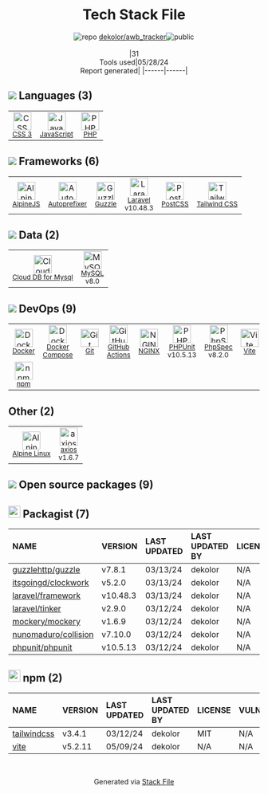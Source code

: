 <!--
&lt;--- Readme.md Snippet without images Start ---&gt;
## Tech Stack
dekolor/awb_tracker is built on the following main stack:

- [JavaScript](https://developer.mozilla.org/en-US/docs/Web/JavaScript) – Languages
- [PHP](http://www.php.net/) – Languages
- [AlpineJS](https://alpinejs.dev/) – Javascript UI Libraries
- [Autoprefixer](https://github.com/postcss/autoprefixer) – CSS Pre-processors / Extensions
- [Guzzle](http://guzzlephp.org/) – Microframeworks (Backend)
- [Laravel](http://laravel.com/) – Frameworks (Full Stack)
- [PostCSS](https://github.com/postcss/postcss) – CSS Pre-processors / Extensions
- [Tailwind CSS](https://tailwindcss.com) – Front-End Frameworks
- [Cloud DB for Mysql](https://www.ncloud.com/product/database/cloudDbMysql) – SQL Database as a Service
- [MySQL](http://www.mysql.com) – Databases
- [Docker](https://www.docker.com/) – Virtual Machine Platforms & Containers
- [Docker Compose](https://github.com/docker/compose) – Container Tools
- [GitHub Actions](https://github.com/features/actions) – Continuous Integration
- [NGINX](http://nginx.org) – Web Servers
- [PHPUnit](https://phpunit.de/) – Testing Frameworks
- [PhpSpec](http://www.phpspec.net/en/latest/) – Testing Frameworks
- [Vite](https://vitejs.dev/) – JS Build Tools / JS Task Runners
- [Alpine Linux](https://www.alpinelinux.org/) – Operating Systems
- [axios](https://github.com/mzabriskie/axios) – Javascript Utilities & Libraries

Full tech stack [here](/techstack.md)

&lt;--- Readme.md Snippet without images End ---&gt;

&lt;--- Readme.md Snippet with images Start ---&gt;
## Tech Stack
dekolor/awb_tracker is built on the following main stack:

- <img width='25' height='25' src='https://img.stackshare.io/service/1209/javascript.jpeg' alt='JavaScript'/> [JavaScript](https://developer.mozilla.org/en-US/docs/Web/JavaScript) – Languages
- <img width='25' height='25' src='https://img.stackshare.io/service/991/hwUcGZ41_400x400.jpg' alt='PHP'/> [PHP](http://www.php.net/) – Languages
- <img width='25' height='25' src='https://img.stackshare.io/service/101749/default_1affeb0b941376ae07126433311c338b5cd86701.jpg' alt='AlpineJS'/> [AlpineJS](https://alpinejs.dev/) – Javascript UI Libraries
- <img width='25' height='25' src='https://img.stackshare.io/service/2202/72d087642cfce6fef6f2dabec5bf49e8_400x400.png' alt='Autoprefixer'/> [Autoprefixer](https://github.com/postcss/autoprefixer) – CSS Pre-processors / Extensions
- <img width='25' height='25' src='https://img.stackshare.io/service/2350/638632.png' alt='Guzzle'/> [Guzzle](http://guzzlephp.org/) – Microframeworks (Backend)
- <img width='25' height='25' src='https://img.stackshare.io/service/992/AcA2LnWL_400x400.jpg' alt='Laravel'/> [Laravel](http://laravel.com/) – Frameworks (Full Stack)
- <img width='25' height='25' src='https://img.stackshare.io/service/3339/rlFcjEdI.png' alt='PostCSS'/> [PostCSS](https://github.com/postcss/postcss) – CSS Pre-processors / Extensions
- <img width='25' height='25' src='https://img.stackshare.io/service/8158/default_660b7c41c3ba489cb581eec89c04655404258c19.png' alt='Tailwind CSS'/> [Tailwind CSS](https://tailwindcss.com) – Front-End Frameworks
- <img width='25' height='25' src='https://img.stackshare.io/service/21275/default_078eb0ae2b56280a937ed073a3ba4332291f9ba8.png' alt='Cloud DB for Mysql'/> [Cloud DB for Mysql](https://www.ncloud.com/product/database/cloudDbMysql) – SQL Database as a Service
- <img width='25' height='25' src='https://img.stackshare.io/service/1025/logo-mysql-170x170.png' alt='MySQL'/> [MySQL](http://www.mysql.com) – Databases
- <img width='25' height='25' src='https://img.stackshare.io/service/586/n4u37v9t_400x400.png' alt='Docker'/> [Docker](https://www.docker.com/) – Virtual Machine Platforms & Containers
- <img width='25' height='25' src='https://img.stackshare.io/service/3136/docker-compose.png' alt='Docker Compose'/> [Docker Compose](https://github.com/docker/compose) – Container Tools
- <img width='25' height='25' src='https://img.stackshare.io/service/11563/actions.png' alt='GitHub Actions'/> [GitHub Actions](https://github.com/features/actions) – Continuous Integration
- <img width='25' height='25' src='https://img.stackshare.io/service/1052/YMxUfyWf.png' alt='NGINX'/> [NGINX](http://nginx.org) – Web Servers
- <img width='25' height='25' src='https://img.stackshare.io/service/1616/1_WsEnddd5Y4EgEHsT054kUQ.jpeg' alt='PHPUnit'/> [PHPUnit](https://phpunit.de/) – Testing Frameworks
- <img width='25' height='25' src='https://img.stackshare.io/service/3502/6b9dfb07681dee602dbdf75d9393f07c_400x400.png' alt='PhpSpec'/> [PhpSpec](http://www.phpspec.net/en/latest/) – Testing Frameworks
- <img width='25' height='25' src='https://img.stackshare.io/service/21547/default_1aeac791cde11ff66cc0b20dcc6144eeb185c905.png' alt='Vite'/> [Vite](https://vitejs.dev/) – JS Build Tools / JS Task Runners
- <img width='25' height='25' src='https://img.stackshare.io/service/6429/alpine_linux.png' alt='Alpine Linux'/> [Alpine Linux](https://www.alpinelinux.org/) – Operating Systems
- <img width='25' height='25' src='https://img.stackshare.io/no-img-open-source.png' alt='axios'/> [axios](https://github.com/mzabriskie/axios) – Javascript Utilities & Libraries

Full tech stack [here](/techstack.md)

&lt;--- Readme.md Snippet with images End ---&gt;
-->
<div align="center">

# Tech Stack File
![](https://img.stackshare.io/repo.svg "repo") [dekolor/awb_tracker](https://github.com/dekolor/awb_tracker)![](https://img.stackshare.io/public_badge.svg "public")
<br/><br/>
|31<br/>Tools used|05/28/24 <br/>Report generated|
|------|------|
</div>

## <img src='https://img.stackshare.io/languages.svg'/> Languages (3)
<table><tr>
  <td align='center'>
  <img width='36' height='36' src='https://img.stackshare.io/service/6727/css.png' alt='CSS 3'>
  <br>
  <sub><a href="https://developer.mozilla.org/en-US/docs/Web/CSS/CSS3">CSS 3</a></sub>
  <br>
  <sub></sub>
</td>

<td align='center'>
  <img width='36' height='36' src='https://img.stackshare.io/service/1209/javascript.jpeg' alt='JavaScript'>
  <br>
  <sub><a href="https://developer.mozilla.org/en-US/docs/Web/JavaScript">JavaScript</a></sub>
  <br>
  <sub></sub>
</td>

<td align='center'>
  <img width='36' height='36' src='https://img.stackshare.io/service/991/hwUcGZ41_400x400.jpg' alt='PHP'>
  <br>
  <sub><a href="http://www.php.net/">PHP</a></sub>
  <br>
  <sub></sub>
</td>

</tr>
</table>

## <img src='https://img.stackshare.io/frameworks.svg'/> Frameworks (6)
<table><tr>
  <td align='center'>
  <img width='36' height='36' src='https://img.stackshare.io/service/101749/default_1affeb0b941376ae07126433311c338b5cd86701.jpg' alt='AlpineJS'>
  <br>
  <sub><a href="https://alpinejs.dev/">AlpineJS</a></sub>
  <br>
  <sub></sub>
</td>

<td align='center'>
  <img width='36' height='36' src='https://img.stackshare.io/service/2202/72d087642cfce6fef6f2dabec5bf49e8_400x400.png' alt='Autoprefixer'>
  <br>
  <sub><a href="https://github.com/postcss/autoprefixer">Autoprefixer</a></sub>
  <br>
  <sub></sub>
</td>

<td align='center'>
  <img width='36' height='36' src='https://img.stackshare.io/service/2350/638632.png' alt='Guzzle'>
  <br>
  <sub><a href="http://guzzlephp.org/">Guzzle</a></sub>
  <br>
  <sub></sub>
</td>

<td align='center'>
  <img width='36' height='36' src='https://img.stackshare.io/service/992/AcA2LnWL_400x400.jpg' alt='Laravel'>
  <br>
  <sub><a href="http://laravel.com/">Laravel</a></sub>
  <br>
  <sub>v10.48.3</sub>
</td>

<td align='center'>
  <img width='36' height='36' src='https://img.stackshare.io/service/3339/rlFcjEdI.png' alt='PostCSS'>
  <br>
  <sub><a href="https://github.com/postcss/postcss">PostCSS</a></sub>
  <br>
  <sub></sub>
</td>

<td align='center'>
  <img width='36' height='36' src='https://img.stackshare.io/service/8158/default_660b7c41c3ba489cb581eec89c04655404258c19.png' alt='Tailwind CSS'>
  <br>
  <sub><a href="https://tailwindcss.com">Tailwind CSS</a></sub>
  <br>
  <sub></sub>
</td>

</tr>
</table>

## <img src='https://img.stackshare.io/databases.svg'/> Data (2)
<table><tr>
  <td align='center'>
  <img width='36' height='36' src='https://img.stackshare.io/service/21275/default_078eb0ae2b56280a937ed073a3ba4332291f9ba8.png' alt='Cloud DB for Mysql'>
  <br>
  <sub><a href="https://www.ncloud.com/product/database/cloudDbMysql">Cloud DB for Mysql</a></sub>
  <br>
  <sub></sub>
</td>

<td align='center'>
  <img width='36' height='36' src='https://img.stackshare.io/service/1025/logo-mysql-170x170.png' alt='MySQL'>
  <br>
  <sub><a href="http://www.mysql.com">MySQL</a></sub>
  <br>
  <sub>v8.0</sub>
</td>

</tr>
</table>

## <img src='https://img.stackshare.io/devops.svg'/> DevOps (9)
<table><tr>
  <td align='center'>
  <img width='36' height='36' src='https://img.stackshare.io/service/586/n4u37v9t_400x400.png' alt='Docker'>
  <br>
  <sub><a href="https://www.docker.com/">Docker</a></sub>
  <br>
  <sub></sub>
</td>

<td align='center'>
  <img width='36' height='36' src='https://img.stackshare.io/service/3136/docker-compose.png' alt='Docker Compose'>
  <br>
  <sub><a href="https://github.com/docker/compose">Docker Compose</a></sub>
  <br>
  <sub></sub>
</td>

<td align='center'>
  <img width='36' height='36' src='https://img.stackshare.io/service/1046/git.png' alt='Git'>
  <br>
  <sub><a href="http://git-scm.com/">Git</a></sub>
  <br>
  <sub></sub>
</td>

<td align='center'>
  <img width='36' height='36' src='https://img.stackshare.io/service/11563/actions.png' alt='GitHub Actions'>
  <br>
  <sub><a href="https://github.com/features/actions">GitHub Actions</a></sub>
  <br>
  <sub></sub>
</td>

<td align='center'>
  <img width='36' height='36' src='https://img.stackshare.io/service/1052/YMxUfyWf.png' alt='NGINX'>
  <br>
  <sub><a href="http://nginx.org">NGINX</a></sub>
  <br>
  <sub></sub>
</td>

<td align='center'>
  <img width='36' height='36' src='https://img.stackshare.io/service/1616/1_WsEnddd5Y4EgEHsT054kUQ.jpeg' alt='PHPUnit'>
  <br>
  <sub><a href="https://phpunit.de/">PHPUnit</a></sub>
  <br>
  <sub>v10.5.13</sub>
</td>

<td align='center'>
  <img width='36' height='36' src='https://img.stackshare.io/service/3502/6b9dfb07681dee602dbdf75d9393f07c_400x400.png' alt='PhpSpec'>
  <br>
  <sub><a href="http://www.phpspec.net/en/latest/">PhpSpec</a></sub>
  <br>
  <sub>v8.2.0</sub>
</td>

<td align='center'>
  <img width='36' height='36' src='https://img.stackshare.io/service/21547/default_1aeac791cde11ff66cc0b20dcc6144eeb185c905.png' alt='Vite'>
  <br>
  <sub><a href="https://vitejs.dev/">Vite</a></sub>
  <br>
  <sub></sub>
</td>

</tr>
<tr>
  <td align='center'>
  <img width='36' height='36' src='https://img.stackshare.io/service/1120/lejvzrnlpb308aftn31u.png' alt='npm'>
  <br>
  <sub><a href="https://www.npmjs.com/">npm</a></sub>
  <br>
  <sub></sub>
</td>

</tr>
</table>

## Other (2)
<table><tr>
  <td align='center'>
  <img width='36' height='36' src='https://img.stackshare.io/service/6429/alpine_linux.png' alt='Alpine Linux'>
  <br>
  <sub><a href="https://www.alpinelinux.org/">Alpine Linux</a></sub>
  <br>
  <sub></sub>
</td>

<td align='center'>
  <img width='36' height='36' src='https://img.stackshare.io/no-img-open-source.png' alt='axios'>
  <br>
  <sub><a href="https://github.com/mzabriskie/axios">axios</a></sub>
  <br>
  <sub>v1.6.7</sub>
</td>

</tr>
</table>


## <img src='https://img.stackshare.io/group.svg' /> Open source packages (9)</h2>

## <img width='24' height='24' src='https://img.stackshare.io/package_manager/1778/default_90cb8b66e85ae5b95928b10bb076ab6a27c7e151.png'/> Packagist (7)

|NAME|VERSION|LAST UPDATED|LAST UPDATED BY|LICENSE|VULNERABILITIES|
|:------|:------|:------|:------|:------|:------|
|[guzzlehttp/guzzle](https://packagist.org/guzzlehttp/guzzle)|v7.8.1|03/13/24|dekolor |N/A|N/A|
|[itsgoingd/clockwork](https://packagist.org/itsgoingd/clockwork)|v5.2.0|03/13/24|dekolor |N/A|N/A|
|[laravel/framework](https://packagist.org/laravel/framework)|v10.48.3|03/13/24|dekolor |N/A|N/A|
|[laravel/tinker](https://packagist.org/laravel/tinker)|v2.9.0|03/12/24|dekolor |N/A|N/A|
|[mockery/mockery](https://packagist.org/mockery/mockery)|v1.6.9|03/12/24|dekolor |N/A|N/A|
|[nunomaduro/collision](https://packagist.org/nunomaduro/collision)|v7.10.0|03/12/24|dekolor |N/A|N/A|
|[phpunit/phpunit](https://packagist.org/phpunit/phpunit)|v10.5.13|03/12/24|dekolor |N/A|N/A|


## <img width='24' height='24' src='https://img.stackshare.io/service/1120/lejvzrnlpb308aftn31u.png'/> npm (2)

|NAME|VERSION|LAST UPDATED|LAST UPDATED BY|LICENSE|VULNERABILITIES|
|:------|:------|:------|:------|:------|:------|
|[tailwindcss](https://www.npmjs.com/tailwindcss)|v3.4.1|03/12/24|dekolor |MIT|N/A|
|[vite](https://www.npmjs.com/vite)|v5.2.11|05/09/24|dekolor |N/A|N/A|

<br/>
<div align='center'>

Generated via [Stack File](https://github.com/marketplace/stack-file)
